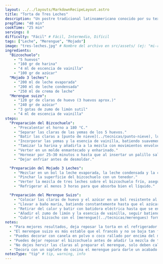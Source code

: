 ```yaml
---
layout: ../../layouts/MarkdownRecipeLayout.astro
title: "Torta de Tres Leches"
description: "Un postre tradicional latinoamericano conocido por su textura húmeda y su sabor dulce y cremoso, y ha conquistado paladares en todo el mundo."
prepTime: "40 min"
cookTime: "25 min"
servings: 8
difficulty: "Fácil" # Fácil, Intermedio, Difícil
tags: ["Leche", "Merengue", "Mojado"]
image: "tres-leches.jpg" # Nombre del archivo en src/assets/ (ej: "mi-receta.jpg")
ingredients:
  "Bizcochuelo":
    - "5 huevos"
    - "160 gr de harina"
    - "4 ml de escencia de vainilla"
    - "100 gr de azúcar"
  "Mojado 3 leches":
    - "200 ml de leche evaporada"
    - "200 ml de leche condensada"
    - "250 ml de crema de leche"
  "Merengue suizo":
    - "120 gr de claras de huevo (3 huevos aprox.)"
    - "240 gr de azúcar"
    - "3 gotas de zumo de limón sutil"
    - "4 ml de escencia de vainilla"
steps:
  "Preparación del Bizcochuelo":
    - "Precalentar el horno a 180 °C."
    - "Separar las claras de las yemas de los 5 huevos."
    - "Batir las claras a [punto de nieve](../tecnicas/punto-nieve), luego añadir el azúcar poco a poco."
    - "Incorporar las yemas y la esencia de vainilla, batiendo suavemente."
    - "Tamizar la harina y añadirla a la mezcla con movimientos envolventes."
    - "Verter en un molde enmantecado y enharinado."
    - "Hornear por 25–30 minutos o hasta que al insertar un palillo salga limpio."
    - "Dejar enfriar antes de desmoldar."

  "Preparación del Mojado 3 Leches":
    - "Mezclar en un bol la leche evaporada, la leche condensada y la crema de leche."
    - "Pinchar la superficie del bizcochuelo con un tenedor."
    - "Verter la mezcla de tres leches sobre el bizcochuelo frío, asegurando que quede bien empapado."
    - "Refrigerar al menos 3 horas para que absorba bien el líquido."

  "Preparación del Merengue Suizo":
    - "Colocar las claras de huevo y el azúcar en un bol resistente al calor."
    - "Llevar a baño maría, batiendo constantemente hasta que el azúcar se disuelva (55–60 °C)."
    - "Retirar del calor y batir con batidora eléctrica hasta que se enfríe y forme picos firmes."
    - "Añadir el zumo de limón y la esencia de vainilla, seguir batiendo hasta integrar."
    - "Cubrir el bizcocho con el [merengue](../tecnicas/merengues) formando picos decorativos."
notes:
  - "Para mejores resultados, deja reposar la torta en el refrigerador durante toda la noche antes de servir."
  - "El merengue suizo es más estable que el francés y no se baja tan fácilmente."
  - "Puedes decorar con canela en polvo o coco rallado por encima del merengue."
  - "Puedes dejar reposar el bizcochuelo antes de añadir la mezcla de tres leches para evitar que se rompa."  
  - "No dejes hervir las claras al preparar el merengue, solo deben calentarse lo suficiente para disolver el azúcar."  
  - "Decora con un soplete de cocina el merengue para darle un acabado dorado y más sabor."
notesType: "tip" # tip, warning, info
---
```

